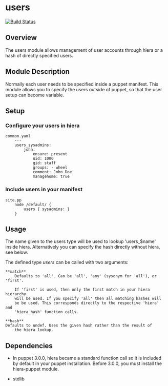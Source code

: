 users
====

[![Build Status](https://travis-ci.org/mthibaut/puppet-users?branch=master)](https://travis-ci.org/mthibaut/puppet-users)


Overview
--------

The users module allows management of user accounts through hiera or a
hash of directly specified users.

Module Description
-------------------

Normally each user needs to be specified inside a puppet manifest. This module allows you to specify the users outside of puppet, so that the user setup can become variable.

Setup
-----

### Configure your users in hiera

    common.yaml
        ---
    	users_sysadmins:
            john:
                ensure: present
                uid: 1000
                gid: staff
                groups: - wheel
                comment: John Doe
                managehome: true

### Include users in your manifest

    site.pp
        node /default/ {
            users { sysadmins: }
        }

Usage
------

The name given to the users type will be used to lookup 'users_$name' inside
hiera. Alternatively you can specify the hash directly without hiera, see
below.

The defined type *users* can be called with two arguments:

    **match**
        Defaults to 'all'. Can be 'all', 'any' (sysonym for 'all'), or 'first'.

        If 'first' is used, then only the first match in your hiera hierarchy
        will be used. If you specify 'all' then all matching hashes will
        be be used. This corresponds directly to the respective 'hiera' and
        'hiera_hash' function calls.

    **hash**
	Defaults to undef. Uses the given hash rather than the result of
        the hiera lookup.

Dependencies
------------

  * In puppet 3.0.0, hiera became a standard function call so it is included by
    default in your puppet installation. Before 3.0.0, you must install the
    hiera-puppet module.

  * stdlib
